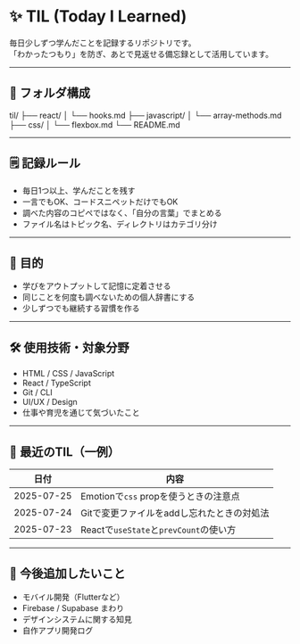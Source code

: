 # ✨ TIL (Today I Learned)

毎日少しずつ学んだことを記録するリポジトリです。  
「わかったつもり」を防ぎ、あとで見返せる備忘録として活用しています。

---

## 📘 フォルダ構成
til/
├── react/
│ └── hooks.md
├── javascript/
│ └── array-methods.md
├── css/
│ └── flexbox.md
└── README.md

---

## 🗒 記録ルール

- 毎日1つ以上、学んだことを残す
- 一言でもOK、コードスニペットだけでもOK
- 調べた内容のコピペではなく、「自分の言葉」でまとめる
- ファイル名はトピック名、ディレクトリはカテゴリ分け

---

## 🧠 目的

- 学びをアウトプットして記憶に定着させる
- 同じことを何度も調べないための個人辞書にする
- 少しずつでも継続する習慣を作る

---

## 🛠 使用技術・対象分野

- HTML / CSS / JavaScript
- React / TypeScript
- Git / CLI
- UI/UX / Design
- 仕事や育児を通じて気づいたこと

---

## 📅 最近のTIL（一例）

| 日付 | 内容 |
|------|------|
| 2025-07-25 | Emotionで`css` propを使うときの注意点 |
| 2025-07-24 | Gitで変更ファイルをaddし忘れたときの対処法 |
| 2025-07-23 | Reactで`useState`と`prevCount`の使い方 |

---

## 🔁 今後追加したいこと

- モバイル開発（Flutterなど）
- Firebase / Supabase まわり
- デザインシステムに関する知見
- 自作アプリ開発ログ
